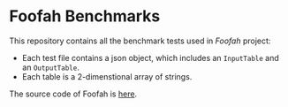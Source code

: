# Foofah Benchmarks

This repository contains all the benchmark tests used in *Foofah* project: 
* Each test file contains a json object, which includes an `InputTable` and an `OutputTable`. 
* Each table is a 2-dimenstional array of strings. 

The source code of Foofah is [here](https://github.com/markjin1990/foofah).